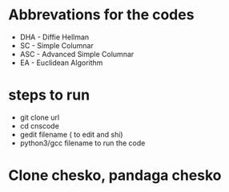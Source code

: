 # Abbrevations for the codes
* DHA - Diffie Hellman
* SC - Simple Columnar
* ASC - Advanced Simple Columnar
* EA - Euclidean Algorithm
# steps to run 
* git clone url
* cd cnscode
* gedit filename ( to edit and shi)
* python3/gcc filename to run the code
# Clone chesko, pandaga chesko 
